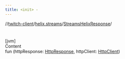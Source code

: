 ```yaml
---
title: <init> -
---
```

//[twitch-client](../../index.md)/[helix.streams](../index.md)/[StreamsHelixResponse](index.md)/[<init>](-init-.md)



# <init>  
[jvm]  
Content  
fun [<init>](-init-.md)(httpResponse: [HttpResponse](), httpClient: [HttpClient]())  



